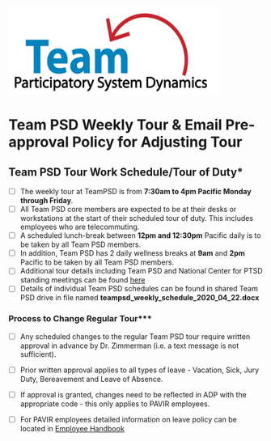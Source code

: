 [<img src = "https://github.com/lzim/teampsd/blob/master/resources/logos/team_psd_logo_sm.png"
     height = "175" width = "420">](#DontLink)


# Team PSD Weekly Tour & Email Pre-approval Policy for Adjusting Tour 


## Team PSD Tour Work Schedule/Tour of Duty*
- [ ] The weekly tour at TeamPSD is from **7:30am to 4pm Pacific Monday through Friday**.
- [ ] All Team PSD core members are expected to be at their desks or workstations at the start of their scheduled tour of duty. This includes employees who are telecommuting.
- [ ] A scheduled lunch-break between **12pm and 12:30pm** Pacific daily is to be taken by all Team PSD members.
- [ ] In addition, Team PSD has 2 daily wellness breaks at **9am** and **2pm** Pacific to be taken by all Team PSD members.
- [ ] Additional tour details including Team PSD and National Center for PTSD standing meetings can be found [here](https://github.com/lzim/teampsd/blob/rita_2020_04_22_weekly_tour_request_change/resources/training_guides/teampsd_weekly_schedule.pdf)
- [ ] Details of individual Team PSD schedules can be found in shared Team PSD drive in file named **teampsd_weekly_schedule_2020_04_22.docx**

### Process to Change Regular Tour*** 
- [ ] Any scheduled changes to the regular Team PSD tour require written approval in advance by Dr. Zimmerman (i.e. a text message is not sufficient). 
- [ ] Prior written approval applies to all types of leave - Vacation, Sick, Jury Duty, Bereavement and Leave of Absence.
- [ ] If approval is granted, changes need to be reflected in ADP with the appropriate code - this only applies to PAVIR employees.
- [ ] For PAVIR employees detailed information on leave policy can be located in [Employee Handbook](https://github.com/lzim/teampsd/blob/rita_2020_04_22_weekly_tour_request_change/resources/training_guides/EE%202017%20Handbook%20.pdf)


